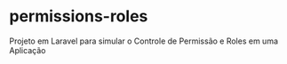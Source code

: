 # permissions-roles
Projeto em Laravel para simular o Controle de Permissão e Roles em uma Aplicação
